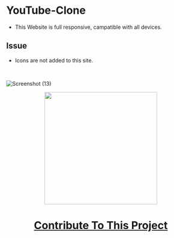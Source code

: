 # YouTube-Clone

- This Website is full responsive, campatible with all devices.

## Issue
- Icons are not added to this site.

<br>

![Screenshot (13)](https://user-images.githubusercontent.com/90946899/193223479-ed7de6bd-3b4e-4714-b44d-583a4755d660.png)



<p align="center" width="100%">
<img src="https://pbs.twimg.com/profile_images/1567906020831150081/oJ7mKaaj_400x400.jpg" width="300">

# <p align="center">[Contribute To This Project](https://ayush-dixit-15.github.io/Food-delivery-webisite/)</p>



</p>




